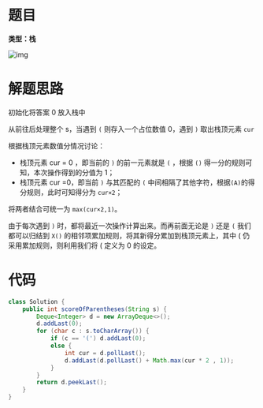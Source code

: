 # 题目

**类型：栈**



![img](https://cdn.nlark.com/yuque/0/2022/png/2941598/1665801840669-7190699d-3f7c-437b-9914-a96345ed93d6.png)

# 解题思路

初始化将答案 0 放入栈中



从前往后处理整个 s，当遇到 `(` 则存入一个占位数值 0，遇到 `)` 取出栈顶元素 `cur`



根据栈顶元素数值分情况讨论：



- 栈顶元素 cur = 0 ，即当前的 `)` 的前一元素就是 `(` ，根据 `()` 得一分的规则可知，本次操作得到的分值为 1；
- 栈顶元素 cur  =0，即当前 `)` 与其匹配的 `(` 中间相隔了其他字符，根据` (A) `的得分规则，此时可知得分为  `cur×2`；

将两者结合可统一为  `max(cur×2,1)`。



由于每次遇到 `)` 时，都将最近一次操作计算出来。而再前面无论是 `)` 还是 `(` 我们都可以归结到 `X()` 的相邻项累加规则，将其新得分累加到栈顶元素上，其中 ( 仍采用累加规则，则利用我们将 ( 定义为 0 的设定。





# 代码

```java
class Solution {
    public int scoreOfParentheses(String s) {
        Deque<Integer> d = new ArrayDeque<>();
        d.addLast(0);
        for (char c : s.toCharArray()) {
            if (c == '(') d.addLast(0);
            else {
                int cur = d.pollLast();
                d.addLast(d.pollLast() + Math.max(cur * 2 , 1));
            }
        }
        return d.peekLast();
    }
}
```